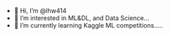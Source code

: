 - 👋 Hi, I’m @lhw414
- 👀 I’m interested in ML&DL, and Data Science...
- 🌱 I’m currently learning Kaggle ML competitions.....

<!---
lhw414/lhw414 is a ✨ special ✨ repository because its `README.md` (this file) appears on your GitHub profile.
You can click the Preview link to take a look at your changes.
--->
